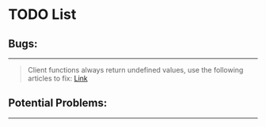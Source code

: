 # TODO List

## Bugs:
---
> Client functions always return undefined values, use the following articles to fix: [Link](https://stackoverflow.com/questions/45620694/how-to-return-response-of-axios-in-return)

## Potential Problems:
---